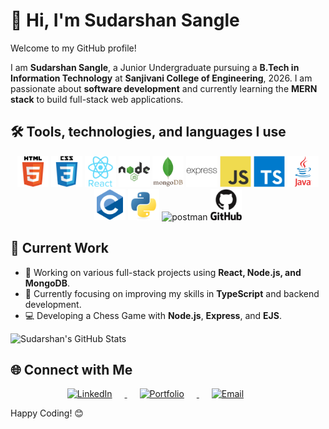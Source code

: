 # 👋 Hi, I'm Sudarshan Sangle

Welcome to my GitHub profile!

I am **Sudarshan Sangle**, a Junior Undergraduate pursuing a **B.Tech in Information Technology** at **Sanjivani College of Engineering**, 2026. I am passionate about **software development** and currently learning the **MERN stack** to build full-stack web applications.


## 🛠 Tools, technologies, and languages I use
<p align="center">
  <!-- HTML -->
  <img src="https://raw.githubusercontent.com/devicons/devicon/master/icons/html5/html5-original-wordmark.svg" alt="html5" width="50" height="50"/>
  <!-- CSS -->
  <img src="https://raw.githubusercontent.com/devicons/devicon/master/icons/css3/css3-original-wordmark.svg" alt="css3" width="50" height="50"/>
  <!-- React -->
  <img src="https://raw.githubusercontent.com/devicons/devicon/master/icons/react/react-original-wordmark.svg" alt="react" width="50" height="50"/>
  <!-- Node.js -->
  <img src="https://raw.githubusercontent.com/devicons/devicon/master/icons/nodejs/nodejs-original-wordmark.svg" alt="nodejs" width="50" height="50"/>
  <!-- MongoDB -->
  <img src="https://raw.githubusercontent.com/devicons/devicon/master/icons/mongodb/mongodb-original-wordmark.svg" alt="mongodb" width="50" height="50"/>
    <!-- Express -->
  <img src="https://raw.githubusercontent.com/devicons/devicon/master/icons/express/express-original-wordmark.svg" alt="express" width="50" height="50"/>
  <!-- JavaScript -->
  <img src="https://raw.githubusercontent.com/devicons/devicon/master/icons/javascript/javascript-original.svg" alt="javascript" width="50" height="50"/>
  <!-- TypeScript -->
  <img src="https://raw.githubusercontent.com/devicons/devicon/master/icons/typescript/typescript-original.svg" alt="typescript" width="50" height="50"/>
  <!-- Java -->
  <img src="https://raw.githubusercontent.com/devicons/devicon/master/icons/java/java-original-wordmark.svg" alt="java" width="50" height="50"/>
  <!-- C -->
  <img src="https://raw.githubusercontent.com/devicons/devicon/master/icons/c/c-original.svg" alt="c" width="50" height="50"/>
  <!-- Python -->
  <img src="https://raw.githubusercontent.com/devicons/devicon/master/icons/python/python-original.svg" alt="python" width="50" height="50"/>
  <!-- Postman -->
  <img src="https://www.vectorlogo.zone/logos/getpostman/getpostman-icon.svg" alt="postman" width="50" height="50"/>
  <!-- GitHub -->
  <img src="https://raw.githubusercontent.com/devicons/devicon/master/icons/github/github-original-wordmark.svg" alt="github" width="50" height="50"/>
</p>






## 🔭 Current Work
- 🚀 Working on various full-stack projects using **React, Node.js, and MongoDB**.
- 🌱 Currently focusing on improving my skills in **TypeScript** and backend development.
- 💻 Developing a Chess Game with **Node.js**, **Express**, and **EJS**.


![Sudarshan's GitHub Stats](https://github-readme-stats.vercel.app/api?username=sudarshansangle56&show_icons=true&theme=radical)








## 🌐 Connect with Me
<p align="center">
  <!-- LinkedIn -->
  <a href="https://www.linkedin.com/in/sudarshan-sangle" target="_blank" rel="noopener noreferrer" style="margin-right: 20px;">
    <img src="https://cdn-icons-png.flaticon.com/512/174/174857.png" alt="LinkedIn" width="40" height="40" style="margin-right: 20px;"/>
  </a>
  <!-- Portfolio -->
  <a href="https://sudarshansangle56.github.io/SudarshanPortfolio" target="_blank" rel="noopener noreferrer" style="margin-right: 20px;">
    <img src="https://cdn-icons-png.flaticon.com/512/609/609053.png" alt="Portfolio" width="40" height="40" style="margin-right: 20px;"/>
  </a>
  <!-- Email -->
  <a href="mailto:sanglesudarshan5701@gmail.com" style="margin-right: 20px;">
    <img src="https://cdn-icons-png.flaticon.com/512/732/732200.png" alt="Email" width="40" height="40" style="margin-right: 20px;" />
  </a>
</p>

Happy Coding! 😊
